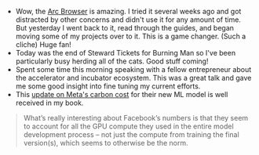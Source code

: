 * Wow, the [Arc Browser](https://thebrowser.company/) is amazing. I tried it several weeks ago and got distracted by other concerns and didn't use it for any amount of time. But yesterday I went back to it, read through the guides, and began moving some of my projects over to it. This is a game changer. (Such a cliche) Huge fan!
* Today was the end of Steward Tickets for Burning Man so I've been particularly busy herding all of the cats. Good stuff coming!
* Spent some time this morning speaking with a fellow entrepreneur about the accelerator and incubator ecosystem. This was a great talk and gave me some good insight into fine tuning my current efforts.
* This [update on Meta's carbon cost](https://kaspergroesludvigsen.medium.com/facebook-disclose-the-carbon-footprint-of-their-new-llama-models-9629a3c5c28b) for their new ML model is well received in my book.

> What’s really interesting about Facebook’s numbers is that they seem to account for all the GPU compute they used in the entire model development process – not just the compute from training the final version(s), which seems to otherwise be the norm.
